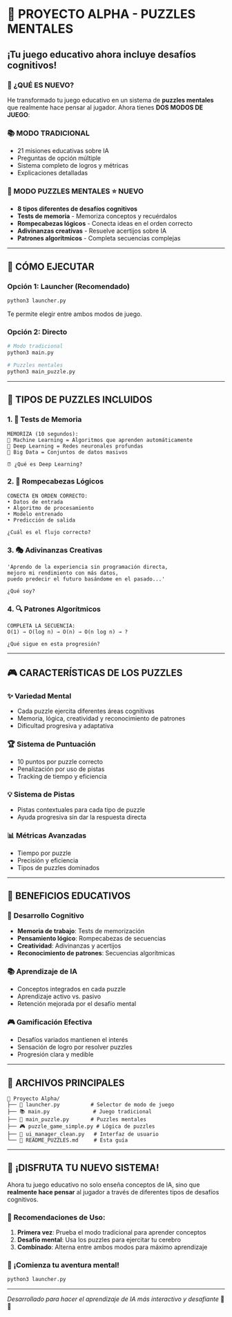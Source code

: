 # 🧩 PROYECTO ALPHA - PUZZLES MENTALES

## ¡Tu juego educativo ahora incluye desafíos cognitivos!

### 🎯 ¿QUÉ ES NUEVO?

He transformado tu juego educativo en un sistema de **puzzles mentales** que realmente hace pensar al jugador. Ahora tienes **DOS MODOS DE JUEGO**:

### 📚 MODO TRADICIONAL
- 21 misiones educativas sobre IA
- Preguntas de opción múltiple
- Sistema completo de logros y métricas
- Explicaciones detalladas

### 🧠 MODO PUZZLES MENTALES ⭐ **NUEVO**
- **8 tipos diferentes de desafíos cognitivos**
- **Tests de memoria** - Memoriza conceptos y recuérdalos
- **Rompecabezas lógicos** - Conecta ideas en el orden correcto  
- **Adivinanzas creativas** - Resuelve acertijos sobre IA
- **Patrones algorítmicos** - Completa secuencias complejas

---

## 🚀 CÓMO EJECUTAR

### Opción 1: Launcher (Recomendado)
```bash
python3 launcher.py
```
Te permite elegir entre ambos modos de juego.

### Opción 2: Directo
```bash
# Modo tradicional
python3 main.py

# Puzzles mentales
python3 main_puzzle.py
```

---

## 🧩 TIPOS DE PUZZLES INCLUIDOS

### 1. 🧠 **Tests de Memoria**
```
MEMORIZA (10 segundos):
📌 Machine Learning = Algoritmos que aprenden automáticamente
📌 Deep Learning = Redes neuronales profundas
📌 Big Data = Conjuntos de datos masivos

⏰ ¿Qué es Deep Learning?
```

### 2. 🔗 **Rompecabezas Lógicos**
```
CONECTA EN ORDEN CORRECTO:
• Datos de entrada
• Algoritmo de procesamiento  
• Modelo entrenado
• Predicción de salida

¿Cuál es el flujo correcto?
```

### 3. 🎭 **Adivinanzas Creativas**
```
'Aprendo de la experiencia sin programación directa,
mejoro mi rendimiento con más datos,
puedo predecir el futuro basándome en el pasado...'

¿Qué soy?
```

### 4. 🔍 **Patrones Algorítmicos**
```
COMPLETA LA SECUENCIA:
O(1) → O(log n) → O(n) → O(n log n) → ?

¿Qué sigue en esta progresión?
```

---

## 🎮 CARACTERÍSTICAS DE LOS PUZZLES

### ✨ **Variedad Mental**
- Cada puzzle ejercita diferentes áreas cognitivas
- Memoria, lógica, creatividad y reconocimiento de patrones
- Dificultad progresiva y adaptativa

### 🏆 **Sistema de Puntuación**
- 10 puntos por puzzle correcto
- Penalización por uso de pistas
- Tracking de tiempo y eficiencia

### 💡 **Sistema de Pistas**
- Pistas contextuales para cada tipo de puzzle
- Ayuda progresiva sin dar la respuesta directa

### 📊 **Métricas Avanzadas**
- Tiempo por puzzle
- Precisión y eficiencia
- Tipos de puzzles dominados

---

## 🎯 BENEFICIOS EDUCATIVOS

### 🧠 **Desarrollo Cognitivo**
- **Memoria de trabajo**: Tests de memorización
- **Pensamiento lógico**: Rompecabezas de secuencias
- **Creatividad**: Adivinanzas y acertijos
- **Reconocimiento de patrones**: Secuencias algorítmicas

### 📚 **Aprendizaje de IA**
- Conceptos integrados en cada puzzle
- Aprendizaje activo vs. pasivo
- Retención mejorada por el desafío mental

### 🎮 **Gamificación Efectiva**
- Desafíos variados mantienen el interés
- Sensación de logro por resolver puzzles
- Progresión clara y medible

---

## 🔧 ARCHIVOS PRINCIPALES

```
📁 Proyecto Alpha/
├── 🚀 launcher.py          # Selector de modo de juego
├── 📚 main.py              # Juego tradicional
├── 🧩 main_puzzle.py       # Puzzles mentales
├── 🎮 puzzle_game_simple.py # Lógica de puzzles
├── 🎨 ui_manager_clean.py   # Interfaz de usuario
└── 📖 README_PUZZLES.md     # Esta guía
```

---

## 🎉 ¡DISFRUTA TU NUEVO SISTEMA!

Ahora tu juego educativo no solo enseña conceptos de IA, sino que **realmente hace pensar** al jugador a través de diferentes tipos de desafíos cognitivos.

### 🌟 **Recomendaciones de Uso:**

1. **Primera vez**: Prueba el modo tradicional para aprender conceptos
2. **Desafío mental**: Usa los puzzles para ejercitar tu cerebro
3. **Combinado**: Alterna entre ambos modos para máximo aprendizaje

### 🚀 **¡Comienza tu aventura mental!**
```bash
python3 launcher.py
```

---

*Desarrollado para hacer el aprendizaje de IA más interactivo y desafiante* 🧠✨